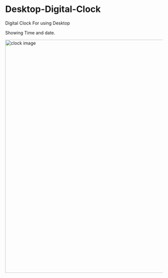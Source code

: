 # Desktop-Digital-Clock

 Digital Clock For using Desktop
 
   Showing Time and date.
   
 <img width="746" alt="clock image" src="https://user-images.githubusercontent.com/120749403/208461737-58bfe980-7953-4ede-92a3-a50e678a0f28.png">

